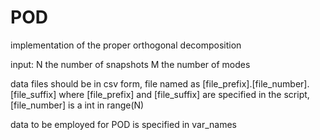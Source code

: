 # POD
implementation of the proper orthogonal decomposition

input:
    N   the number of snapshots
    M   the number of modes

data files should be in csv form, file named as [file\_prefix].[file\_number].[file\_suffix]
where [file\_prefix] and [file\_suffix] are specified in the script, [file\_number] is a int in range(N)

data to be employed for POD is specified in var\_names
